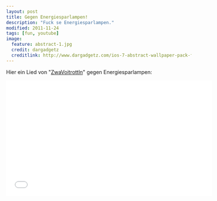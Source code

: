 ```yaml
---
layout: post
title: Gegen Energiesparlampen!
description: "Fuck se Energiesparlampen."
modified: 2011-11-24
tags: [fun, youtube]
image:
  feature: abstract-1.jpg
  credit: dargadgetz
  creditlink: http://www.dargadgetz.com/ios-7-abstract-wallpaper-pack-for-iphone-5-and-ipod-touch-retina/
---
```


Hier ein Lied von "[ZwaVoitrottln](http://www.zwavoitrottln.at/)" gegen
Energiesparlampen:

<iframe width="560" height="315" src="//www.youtube.com/embed/inC_zWsmuus" frameborder="0"> </iframe>